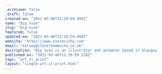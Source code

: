 ```yaml
---
_archived: false
_draft: false
created-on: "2021-03-06T12:29:59.999Z"
name: "Big Suze"
slug: "big-suze"
featured: false
updated-on: "2021-03-06T12:29:59.999Z"
website: "https://www.suziecichy.com"
email: "kelsey@cleverkombucha.co.uk"
description: "Big Suze is an illustrator and animator based in Glasgow. As an image-maker Suzie explores themes of gender, censorship and the provocative within her practice. For the last few years this has resulted in focussing on the phallus, and how the male gaze informs reactions to her work. Alongside her freelance illustration practice, Suzie works at Print Clan, an open-access textile screen printing studio in Glasgow. She is particularly interested in facilitating arts access for disadvantaged communities and groups. Suzie is always open to commissions and collaborations and she also offers an affordable screen printing service for artists & illustrators wanting small editions."
published-on: "2021-03-06T12:35:59.128Z"
tags: "art_il_print"
layout: "single-art-il-print.html"
---
```



